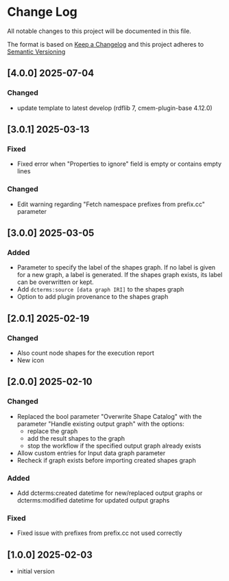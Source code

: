 # Change Log

All notable changes to this project will be documented in this file.

The format is based on [Keep a Changelog](http://keepachangelog.com/) and this project adheres to [Semantic Versioning](https://semver.org/)

## [4.0.0] 2025-07-04

### Changed

- update template to latest develop (rdflib 7, cmem-plugin-base 4.12.0)
 
## [3.0.1] 2025-03-13

### Fixed

- Fixed error when "Properties to ignore" field is empty or contains empty lines

### Changed

- Edit warning regarding "Fetch namespace prefixes from prefix.cc" parameter

## [3.0.0] 2025-03-05

### Added

- Parameter to specify the label of the shapes graph. If no label is given for a new graph, a label is generated.
If the shapes graph exists, its label can be overwritten or kept.
- Add `dcterms:source [data graph IRI]` to the shapes graph
- Option to add plugin provenance to the shapes graph

## [2.0.1] 2025-02-19

### Changed

- Also count node shapes for the execution report
- New icon

## [2.0.0] 2025-02-10

### Changed

- Replaced the bool parameter "Overwrite Shape Catalog" with the parameter "Handle existing output graph" with the options:
  - replace the graph
  - add the result shapes to the graph
  - stop the workflow if the specified output graph already exists
- Allow custom entries for Input data graph parameter
- Recheck if graph exists before importing created shapes graph

### Added

- Add dcterms:created datetime for new/replaced output graphs or dcterms:modified datetime for updated output graphs

### Fixed

- Fixed issue with prefixes from prefix.cc not used correctly


## [1.0.0] 2025-02-03

- initial version

